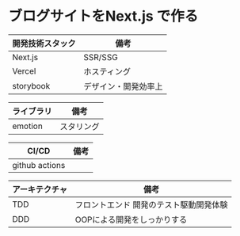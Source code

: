 # ブログサイトをNext.js で作る

| 開発技術スタック | 備考                 |
| ---------------- | -------------------- |
| Next.js          | SSR/SSG              |
| Vercel           | ホスティング         |
| storybook        | デザイン・開発効率上 |


| ライブラリ | 備考       |
| ---------- | ---------- |
| emotion    | スタリング |

| CI/CD          | 備考 |
| -------------- | ---- |
| github actions |      |

| アーキテクチャ | 備考                                    |
| -------------- | --------------------------------------- |
| TDD            | フロントエンド 開発のテスト駆動開発体験 |
| DDD            | OOPによる開発をしっかりする             |
